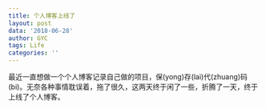 ```yaml
---
title: 个人博客上线了
layout: post
data: '2018-06-28'
author: GYC
tags: Life
categories: ''
---
```

最近一直想做一个个人博客记录自己做的项目，保(yong)存(lai)代(zhuang)码(bi)。无奈各种事情耽误着，拖了很久，这两天终于闲了一些，折腾了一天，终于上线了个人博客。